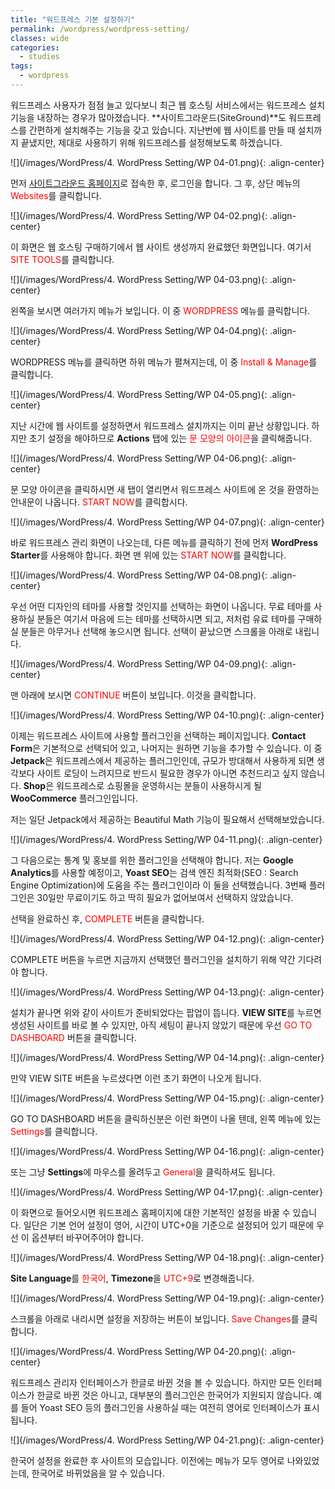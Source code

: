 ```yaml
---
title: "워드프레스 기본 설정하기"
permalink: /wordpress/wordpress-setting/
classes: wide
categories:
  - studies
tags:
  - wordpress
---
```


워드프레스 사용자가 점점 늘고 있다보니 최근 웹 호스팅 서비스에서는 워드프레스 설치 기능을 내장하는 경우가 많아졌습니다. **사이트그라운드(SiteGround)**도 워드프레스를 간편하게 설치해주는 기능을 갖고 있습니다. 지난번에 웹 사이트를 만들 때 설치까지 끝냈지만, 제대로 사용하기 위해 워드프레스를 설정해보도록 하겠습니다.

![](/images/WordPress/4. WordPress Setting/WP 04-01.png){: .align-center}

먼저 [사이트그라운드 홈페이지](https://siteground.com/)로 접속한 후, 로그인을 합니다. 그 후, 상단 메뉴의 <span style="color:red">Websites</span>를 클릭합니다.

![](/images/WordPress/4. WordPress Setting/WP 04-02.png){: .align-center}

이 화면은 웹 호스팅 구매하기에서 웹 사이트 생성까지 완료했던 화면입니다. 여기서 <span style="color:red">SITE TOOLS</span>를 클릭합니다.

![](/images/WordPress/4. WordPress Setting/WP 04-03.png){: .align-center}

왼쪽을 보시면 여러가지 메뉴가 보입니다. 이 중 <span style="color:red">WORDPRESS</span> 메뉴를 클릭합니다.

![](/images/WordPress/4. WordPress Setting/WP 04-04.png){: .align-center}

WORDPRESS 메뉴를 클릭하면 하위 메뉴가 펼쳐지는데, 이 중 <span style="color:red">Install & Manage</span>를 클릭합니다.

![](/images/WordPress/4. WordPress Setting/WP 04-05.png){: .align-center}

지난 시간에 웹 사이트를 설정하면서 워드프레스 설치까지는 이미 끝난 상황입니다. 하지만 초기 설정을 해야하므로 **Actions** 탭에 있는 <span style="color:red">문 모양의 아이콘</span>을 클릭해줍니다.

![](/images/WordPress/4. WordPress Setting/WP 04-06.png){: .align-center}

문 모양 아이콘을 클릭하시면 새 탭이 열리면서 워드프레스 사이트에 온 것을 환영하는 안내문이 나옵니다. <span style="color:red">START NOW</span>를 클릭합시다.

![](/images/WordPress/4. WordPress Setting/WP 04-07.png){: .align-center}

바로 워드프레스 관리 화면이 나오는데, 다른 메뉴를 클릭하기 전에 먼저 **WordPress Starter**를 사용해야 합니다. 화면 맨 위에 있는 <span style="color:red">START NOW</span>를 클릭합니다.

![](/images/WordPress/4. WordPress Setting/WP 04-08.png){: .align-center}

우선 어떤 디자인의 테마를 사용할 것인지를 선택하는 화면이 나옵니다. 무료 테마를 사용하실 분들은 여기서 마음에 드는 테마를 선택하시면 되고, 저처럼 유료 테마를 구매하실 분들은 아무거나 선택해 놓으시면 됩니다. 선택이 끝났으면 스크롤을 아래로 내립니다.

![](/images/WordPress/4. WordPress Setting/WP 04-09.png){: .align-center}

맨 아래에 보시면 <span style="color:red">CONTINUE</span> 버튼이 보입니다. 이것을 클릭합니다.

![](/images/WordPress/4. WordPress Setting/WP 04-10.png){: .align-center}

이제는 워드프레스 사이트에 사용할 플러그인을 선택하는 페이지입니다. **Contact Form**은 기본적으로 선택되어 있고, 나머지는 원하면 기능을 추가할 수 있습니다. 이 중 **Jetpack**은 워드프레스에서 제공하는 플러그인인데, 규모가 방대해서 사용하게 되면 생각보다 사이트 로딩이 느려지므로 반드시 필요한 경우가 아니면 추천드리고 싶지 않습니다. **Shop**은 워드프레스로 쇼핑몰을 운영하시는 분들이 사용하시게 될 **WooCommerce** 플러그인입니다.

저는 일단 Jetpack에서 제공하는 Beautiful Math 기능이 필요해서 선택해보았습니다.

![](/images/WordPress/4. WordPress Setting/WP 04-11.png){: .align-center}

그 다음으로는 통계 및 홍보를 위한 플러그인을 선택해야 합니다. 저는 **Google Analytics**를 사용할 예정이고, **Yoast SEO**는 검색 엔진 최적화(SEO : Search Engine Optimization)에 도움을 주는 플러그인이라 이 둘을 선택했습니다. 3번째 플러그인은 30일만 무료이기도 하고 딱히 필요가 없어보여서 선택하지 않았습니다.

선택을 완료하신 후, <span style="color:red">COMPLETE</span> 버튼을 클릭합니다.

![](/images/WordPress/4. WordPress Setting/WP 04-12.png){: .align-center}

COMPLETE 버튼을 누르면 지금까지 선택했던 플러그인을 설치하기 위해 약간 기다려야 합니다.

![](/images/WordPress/4. WordPress Setting/WP 04-13.png){: .align-center}

설치가 끝나면 위와 같이 사이트가 준비되었다는 팝업이 뜹니다. **VIEW SITE**를 누르면 생성된 사이트를 바로 볼 수 있지만, 아직 세팅이 끝나지 않았기 때문에 우선 <span style="color:red">GO TO DASHBOARD</span> 버튼을 클릭합니다.

![](/images/WordPress/4. WordPress Setting/WP 04-14.png){: .align-center}

만약 VIEW SITE 버튼을 누르셨다면 이런 초기 화면이 나오게 됩니다.

![](/images/WordPress/4. WordPress Setting/WP 04-15.png){: .align-center}

GO TO DASHBOARD 버튼을 클릭하신분은 이런 화면이 나올 텐데, 왼쪽 메뉴에 있는 <span style="color:red">Settings</span>를 클릭합니다.

![](/images/WordPress/4. WordPress Setting/WP 04-16.png){: .align-center}

또는 그냥 **Settings**에 마우스를 올려두고 <span style="color:red">General</span>을 클릭하셔도 됩니다.

![](/images/WordPress/4. WordPress Setting/WP 04-17.png){: .align-center}

이 화면으로 들어오시면 워드프레스 홈페이지에 대한 기본적인 설정을 바꿀 수 있습니다. 일단은 기본 언어 설정이 영어, 시간이 UTC+0을 기준으로 설정되어 있기 때문에 우선 이 옵션부터 바꾸어주어야 합니다.

![](/images/WordPress/4. WordPress Setting/WP 04-18.png){: .align-center}

**Site Language**를 <span style="color:red">한국어</span>, **Timezone**을 <span style="color:red">UTC+9</span>로 변경해줍니다.

![](/images/WordPress/4. WordPress Setting/WP 04-19.png){: .align-center}

스크롤을 아래로 내리시면 설정을 저장하는 버튼이 보입니다. <span style="color:red">Save Changes</span>를 클릭합니다.

![](/images/WordPress/4. WordPress Setting/WP 04-20.png){: .align-center}

워드프레스 관리자 인터페이스가 한글로 바뀐 것을 볼 수 있습니다. 하지만 모든 인터페이스가 한글로 바뀐 것은 아니고, 대부분의 플러그인은 한국어가 지원되지 않습니다. 예를 들어 Yoast SEO 등의 플러그인을 사용하실 때는 여전히 영어로 인터페이스가 표시됩니다.

![](/images/WordPress/4. WordPress Setting/WP 04-21.png){: .align-center}

한국어 설정을 완료한 후 사이트의 모습입니다. 이전에는 메뉴가 모두 영어로 나와있었는데, 한국어로 바뀌었음을 알 수 있습니다.